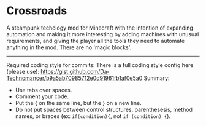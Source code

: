 # Crossroads

A steampunk techology mod for Minecraft with the intention of expanding automation and making it more interesting by adding machines with unusual requirements, and giving the player all the tools they need to automate anything in the mod. There are no 'magic blocks'. 

---------------------------------

Required coding style for commits:
There is a full coding style config here (please use): https://gist.github.com/Da-Technomancer/b9a5ab70985712e0d91961fb1af0e5a0
Summary:
* Use tabs over spaces.
* Comment your code.
* Put the { on the same line, but the } on a new line.
* Do not put spaces between control structures, parenthesesis, method names, or braces (ex: `if(condition){`, not `if (condition) {`).
